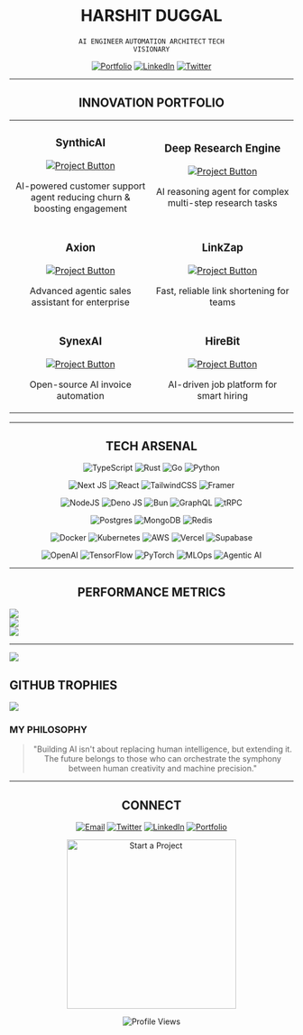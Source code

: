 <!-- HYPER-MODERN DEVELOPER PROFILE -->

<div align="center">

# HARSHIT DUGGAL

<code>AI ENGINEER</code> <code>AUTOMATION ARCHITECT</code> <code>TECH VISIONARY</code>

[![Portfolio](https://img.shields.io/badge/PORTFOLIO-%23000000.svg?style=flat-square&logo=vercel&logoColor=white)](https://harshitduggal.dev)
[![LinkedIn](https://img.shields.io/badge/LINKEDIN-%230077B5.svg?style=flat-square&logo=linkedin&logoColor=white)](https://linkedin.com/in/harshitduggal)
[![Twitter](https://img.shields.io/badge/TWITTER-%231DA1F2.svg?style=flat-square&logo=twitter&logoColor=white)](https://twitter.com/harshitduggal)

</div>

---

<div align="center">

## INNOVATION PORTFOLIO

</div>

<table>
<tr>
<td width="50%">
<h3 align="center">SynthicAI</h3>
<div align="center">
<a href="https://synthicai.com" target="_blank">
<img src="https://img.shields.io/badge/VIEW_PROJECT-%2320232a.svg?style=for-the-badge&logo=react&logoColor=%2361DAFB" alt="Project Button"/>
</a>
<p>AI-powered customer support agent reducing churn & boosting engagement</p>
</div>
</td>
<td width="50%">
<h3 align="center">Deep Research Engine</h3>
<div align="center">
<a href="https://blaze-labs.vercel.app" target="_blank">
<img src="https://img.shields.io/badge/VIEW_PROJECT-%23000000.svg?style=for-the-badge&logo=vercel&logoColor=white" alt="Project Button"/>
</a>
<p>AI reasoning agent for complex multi-step research tasks</p>
</div>
</td>
</tr>

<tr>
<td width="50%">
<h3 align="center">Axion</h3>
<div align="center">
<a href="https://axionai.vercel.app" target="_blank">
<img src="https://img.shields.io/badge/VIEW_PROJECT-%23F24E1E.svg?style=for-the-badge&logo=figma&logoColor=white" alt="Project Button"/>
</a>
<p>Advanced agentic sales assistant for enterprise</p>
</div>
</td>
<td width="50%">
<h3 align="center">LinkZap</h3>
<div align="center">
<a href="https://linkzap.vercel.app" target="_blank">
<img src="https://img.shields.io/badge/VIEW_PROJECT-%23FF6F00.svg?style=for-the-badge&logo=firebase&logoColor=white" alt="Project Button"/>
</a>
<p>Fast, reliable link shortening for teams</p>
</div>
</td>
</tr>

<tr>
<td width="50%">
<h3 align="center">SynexAI</h3>
<div align="center">
<a href="https://synexai.in" target="_blank">
<img src="https://img.shields.io/badge/VIEW_PROJECT-%23009485.svg?style=for-the-badge&logo=chakraui&logoColor=white" alt="Project Button"/>
</a>
<p>Open-source AI invoice automation</p>
</div>
</td>
<td width="50%">
<h3 align="center">HireBit</h3>
<div align="center">
<a href="https://hirebit.site" target="_blank">
<img src="https://img.shields.io/badge/VIEW_PROJECT-%235C2D91.svg?style=for-the-badge&logo=microsoft&logoColor=white" alt="Project Button"/>
</a>
<p>AI-driven job platform for smart hiring</p>
</div>
</td>
</tr>
</table>

---

<div align="center">

## TECH ARSENAL

</div>

<div align="center">

![TypeScript](https://img.shields.io/badge/typescript-%23007ACC.svg?style=flat-square&logo=typescript&logoColor=white)
![Rust](https://img.shields.io/badge/rust-%23000000.svg?style=flat-square&logo=rust&logoColor=white)
![Go](https://img.shields.io/badge/go-%2300ADD8.svg?style=flat-square&logo=go&logoColor=white)
![Python](https://img.shields.io/badge/python-%233776AB.svg?style=flat-square&logo=python&logoColor=white)

![Next JS](https://img.shields.io/badge/Next.js_15.2-%23000000.svg?style=flat-square&logo=next.js&logoColor=white)
![React](https://img.shields.io/badge/react_19-%2320232a.svg?style=flat-square&logo=react&logoColor=%2361DAFB)
![TailwindCSS](https://img.shields.io/badge/tailwindcss-%2338B2AC.svg?style=flat-square&logo=tailwind-css&logoColor=white)
![Framer](https://img.shields.io/badge/framer_motion-%23black.svg?style=flat-square&logo=framer&logoColor=blue)

![NodeJS](https://img.shields.io/badge/node.js-%2343853D.svg?style=flat-square&logo=node.js&logoColor=white)
![Deno JS](https://img.shields.io/badge/deno-%23000000.svg?style=flat-square&logo=deno&logoColor=white)
![Bun](https://img.shields.io/badge/bun-%23000000.svg?style=flat-square&logo=bun&logoColor=white)
![GraphQL](https://img.shields.io/badge/-GraphQL-E10098?style=flat-square&logo=graphql&logoColor=white)
![tRPC](https://img.shields.io/badge/trpc-%232596BE.svg?style=flat-square&logo=trpc&logoColor=white)

![Postgres](https://img.shields.io/badge/postgres-%23316192.svg?style=flat-square&logo=postgresql&logoColor=white)
![MongoDB](https://img.shields.io/badge/MongoDB-%234ea94b.svg?style=flat-square&logo=mongodb&logoColor=white)
![Redis](https://img.shields.io/badge/redis-%23DD0031.svg?style=flat-square&logo=redis&logoColor=white)

![Docker](https://img.shields.io/badge/docker-%230db7ed.svg?style=flat-square&logo=docker&logoColor=white)
![Kubernetes](https://img.shields.io/badge/kubernetes-%23326ce5.svg?style=flat-square&logo=kubernetes&logoColor=white)
![AWS](https://img.shields.io/badge/AWS-%23FF9900.svg?style=flat-square&logo=amazon-aws&logoColor=white)
![Vercel](https://img.shields.io/badge/vercel-%23000000.svg?style=flat-square&logo=vercel&logoColor=white)
![Supabase](https://img.shields.io/badge/Supabase-3ECF8E?style=flat-square&logo=supabase&logoColor=white)

![OpenAI](https://img.shields.io/badge/OpenAI-%23412991.svg?style=flat-square&logo=openai&logoColor=white)
![TensorFlow](https://img.shields.io/badge/TensorFlow-%23FF6F00.svg?style=flat-square&logo=TensorFlow&logoColor=white)
![PyTorch](https://img.shields.io/badge/PyTorch-%23EE4C2C.svg?style=flat-square&logo=PyTorch&logoColor=white)
![MLOps](https://img.shields.io/badge/MLOps-%23025E8C.svg?style=flat-square&logo=ethereum&logoColor=white)
![Agentic AI](https://img.shields.io/badge/Agentic_AI-%23000000.svg?style=flat-square&logo=ai&logoColor=white)

</div>

---

<div align="center">

## PERFORMANCE METRICS

</div>

![](https://github-readme-stats.vercel.app/api?username=duggal1&theme=ambient_gradient&hide_border=false&include_all_commits=true&count_private=true)<br/>
![](https://nirzak-streak-stats.vercel.app/?user=duggal1&theme=ambient_gradient&hide_border=false)<br/>
![](https://github-readme-stats.vercel.app/api/top-langs/?username=duggal1&theme=ambient_gradient&hide_border=false&include_all_commits=true&count_private=true&layout=compact)

---
[![](https://visitcount.itsvg.in/api?id=duggal1&icon=0&color=0)](https://visitcount.itsvg.in)



## GITHUB TROPHIES

![](https://github-profile-trophy.vercel.app/?username=duggal1&theme=ambient_gradient&no-frame=false&no-bg=false&margin-w=4)

### MY PHILOSOPHY

<div align="center">

> "Building AI isn't about replacing human intelligence, but extending it. The future belongs to those who can orchestrate the symphony between human creativity and machine precision."

</div>

---

<div align="center">

## CONNECT

[![Email](https://img.shields.io/badge/EMAIL-%23D14836.svg?style=for-the-badge&logo=gmail&logoColor=white)](mailto:harshitduggal29@gmail.com)
[![Twitter](https://img.shields.io/badge/TWITTER-%231DA1F2.svg?style=for-the-badge&logo=Twitter&logoColor=white)](https://twitter.com/harshitduggal5)
[![LinkedIn](https://img.shields.io/badge/LINKEDIN-%230077B5.svg?style=for-the-badge&logo=linkedin&logoColor=white)](https://linkedin.com/in/harshitduggal)
[![Portfolio](https://img.shields.io/badge/PORTFOLIO-%23000000.svg?style=for-the-badge&logo=vercel&logoColor=white)](https://harshitduggal.dev)

<a href="mailto:harshitduggal29@gmail.com">
  <img src="https://img.shields.io/badge/START_A_PROJECT-%23000000.svg?style=for-the-badge&labelColor=black&color=58A6FF" alt="Start a Project" width="300"/>
</a>

![Profile Views](https://komarev.com/ghpvc/?username=duggal1&style=flat-square&color=blueviolet)

</div>

<!-- Proudly created with enhanced MDX styling -->
